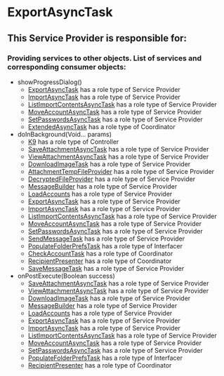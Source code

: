# ExportAsyncTask
## This Service Provider is responsible for:
### Providing services to other objects. List of services and corresponding consumer objects: 
* showProgressDialog()
	* [ExportAsyncTask](../ServiceProviders/ExportAsyncTask.md) has a role type of Service Provider
	* [ImportAsyncTask](../ServiceProviders/ImportAsyncTask.md) has a role type of Service Provider
	* [ListImportContentsAsyncTask](../ServiceProviders/ListImportContentsAsyncTask.md) has a role type of Service Provider
	* [MoveAccountAsyncTask](../ServiceProviders/MoveAccountAsyncTask.md) has a role type of Service Provider
	* [SetPasswordsAsyncTask](../ServiceProviders/SetPasswordsAsyncTask.md) has a role type of Service Provider
	* [ExtendedAsyncTask](../Coordinators/ExtendedAsyncTask.md) has a role type of Coordinator
* doInBackground(Void... params)
	* [K9](../Controllers/K9.md) has a role type of Controller
	* [SaveAttachmentAsyncTask](../ServiceProviders/SaveAttachmentAsyncTask.md) has a role type of Service Provider
	* [ViewAttachmentAsyncTask](../ServiceProviders/ViewAttachmentAsyncTask.md) has a role type of Service Provider
	* [DownloadImageTask](../ServiceProviders/DownloadImageTask.md) has a role type of Service Provider
	* [AttachmentTempFileProvider](../ServiceProviders/AttachmentTempFileProvider.md) has a role type of Service Provider
	* [DecryptedFileProvider](../ServiceProviders/DecryptedFileProvider.md) has a role type of Service Provider
	* [MessageBuilder](../ServiceProviders/MessageBuilder.md) has a role type of Service Provider
	* [LoadAccounts](../ServiceProviders/LoadAccounts.md) has a role type of Service Provider
	* [ExportAsyncTask](../ServiceProviders/ExportAsyncTask.md) has a role type of Service Provider
	* [ImportAsyncTask](../ServiceProviders/ImportAsyncTask.md) has a role type of Service Provider
	* [ListImportContentsAsyncTask](../ServiceProviders/ListImportContentsAsyncTask.md) has a role type of Service Provider
	* [MoveAccountAsyncTask](../ServiceProviders/MoveAccountAsyncTask.md) has a role type of Service Provider
	* [SetPasswordsAsyncTask](../ServiceProviders/SetPasswordsAsyncTask.md) has a role type of Service Provider
	* [SendMessageTask](../ServiceProviders/SendMessageTask.md) has a role type of Service Provider
	* [PopulateFolderPrefsTask](../Interfacers/PopulateFolderPrefsTask.md) has a role type of Interfacer
	* [CheckAccountTask](../Coordinators/CheckAccountTask.md) has a role type of Coordinator
	* [RecipientPresenter](../Coordinators/RecipientPresenter.md) has a role type of Coordinator
	* [SaveMessageTask](../ServiceProviders/SaveMessageTask.md) has a role type of Service Provider
* onPostExecute(Boolean success)
	* [SaveAttachmentAsyncTask](../ServiceProviders/SaveAttachmentAsyncTask.md) has a role type of Service Provider
	* [ViewAttachmentAsyncTask](../ServiceProviders/ViewAttachmentAsyncTask.md) has a role type of Service Provider
	* [DownloadImageTask](../ServiceProviders/DownloadImageTask.md) has a role type of Service Provider
	* [MessageBuilder](../ServiceProviders/MessageBuilder.md) has a role type of Service Provider
	* [LoadAccounts](../ServiceProviders/LoadAccounts.md) has a role type of Service Provider
	* [ExportAsyncTask](../ServiceProviders/ExportAsyncTask.md) has a role type of Service Provider
	* [ImportAsyncTask](../ServiceProviders/ImportAsyncTask.md) has a role type of Service Provider
	* [ListImportContentsAsyncTask](../ServiceProviders/ListImportContentsAsyncTask.md) has a role type of Service Provider
	* [MoveAccountAsyncTask](../ServiceProviders/MoveAccountAsyncTask.md) has a role type of Service Provider
	* [SetPasswordsAsyncTask](../ServiceProviders/SetPasswordsAsyncTask.md) has a role type of Service Provider
	* [PopulateFolderPrefsTask](../Interfacers/PopulateFolderPrefsTask.md) has a role type of Interfacer
	* [RecipientPresenter](../Coordinators/RecipientPresenter.md) has a role type of Coordinator
